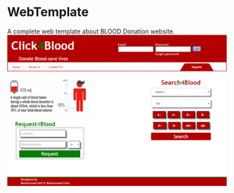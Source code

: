 # WebTemplate
A complete web template about BLOOD Donation website.
![WEB Template](https://github.com/MAsif786/WebTemplate/blob/master/Untitled.png?raw=true)
